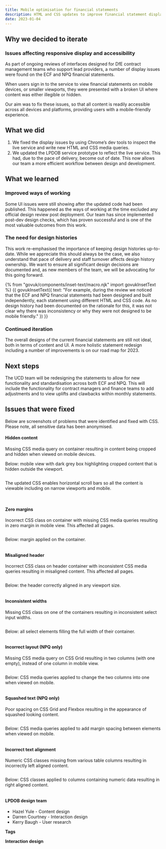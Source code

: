 ```yaml
---
title: Mobile optimisation for financial statements
description: HTML and CSS updates to improve financial statement display across mobile devices. Deployed in December 2022
date: 2023-01-04
---
```



## Why we decided to iterate

### Issues affecting responsive display and accessibility

As part of ongoing reviews of interfaces designed for DfE contract management teams who support lead providers, a number of display issues were found on the ECF and NPQ financial statements.

When users sign in to the service to view financial statements on mobile devices, or smaller viewports, they were presented with a broken UI where content was either illegible or hidden.

Our aim was to fix these issues, so that all content is readily accessible across all devices and platforms, providing users with a mobile-friendly experience.


## What we did

1. We fixed the display issues by using Chrome’s dev tools to inspect the live service and write new HTML and CSS media queries.
2. We updated the LPDOB service prototype to reflect the live service. This had, due to the pace of delivery, become out of date. This now allows our team a more efficient workflow between design and development.

## What we learned

### Improved ways of working 

Some UI issues were still showing after the updated code had been published. This happened as the ways of working at the time excluded any official design review post deployment. Our team has since implemented post-dev design checks, which has proven successful and is one of the most valuable outcomes from this work.

### The need for design histories 

This work re-emphasised the importance of keeping design histories up-to-date. While we appreciate this should always be the case, we also understand that pace of delivery and staff turnover affects design history ownership. We want to ensure all significant design decisions are documented and, as new members of the team, we will be advocating for this going forward. 

{% from "govuk/components/inset-text/macro.njk" import govukInsetText %}
{{ govukInsetText({
  text: "For example, during the review we noticed that the ECF and NPQ financial statements had been designed and built independently, each statement using different HTML and CSS code. As no design history had been documented on the rationale for this, it was not clear why there was inconsistency or why they were not designed to be mobile friendly."
}) }}

### Continued iteration 

The overall designs of the current financial statements are still not ideal, both in terms of content and UI. A more holistic statement redesign including a number of improvements is on our road map for 2023.

## Next steps 

The UCD team will be redesigning the statements to allow for new functionality and standardisation across both ECF and NPQ. This will include the functionality for contract managers and finance teams to add adjustments and to view uplifts and clawbacks within monthly statements.


## Issues that were fixed 

Below are screenshots of problems that were identified and fixed with CSS. Please note, all sensitive data has been anonymised.


<div class="govuk-accordion" data-module="govuk-accordion" id="accordion-001">
	<div class="govuk-accordion__section">
		<div class="govuk-accordion__section-header">
			<h4 class="govuk-accordion__section-heading">
				<span class="govuk-accordion__section-button" id="accordion-001-heading-1">
					Hidden content
				</span>
			</h4>
		</div>
		<div aria-labelledby="accordion-001-heading-1" class="govuk-accordion__section-content" id="accordion-001-content-1">
			<p class='govuk-body'>
				Missing CSS media query on container resulting in content being cropped and hidden when viewed on mobile devices.
			</p>
			<p class='govuk-body'>
				Below: mobile view with dark grey box highlighting cropped content that is hidden outside the viewport.
			</p>
			<img src="/support-for-cpd/2022-12-09-mobile-optimisation-financial-statements/img-1a.png" alt="" class="outline-no">
			<p class='govuk-body'>
				The updated CSS enables horizontal scroll bars so all the content is viewable including on narrow viewports and mobile.
			</p>
			<br>
			<img src="/support-for-cpd/2022-12-09-mobile-optimisation-financial-statements/img-1b.gif" alt="" class="outline-no img-anim"> 
		</div>
	</div>
	<div class="govuk-accordion__section">
		<div class="govuk-accordion__section-header">
			<h4 class="govuk-accordion__section-heading govuk-heading-s">
				<span class="govuk-accordion__section-button" id="accordion-001-heading-2">
					Zero margins
				</span>
			</h4>
		</div>
		<div aria-labelledby="accordion-001-heading-2" class="govuk-accordion__section-content" id="accordion-001-content-2">
			<p class='govuk-body'>
				Incorrect CSS class on container with missing CSS media queries resulting in zero margin in mobile view. This affected all pages.
			</p>
			<img src="/support-for-cpd/2022-12-09-mobile-optimisation-financial-statements/img-2a.png" alt="" class="outline-no">
			<p class='govuk-body'>
				Below: margin applied on the container.
			</p>
			<img src="/support-for-cpd/2022-12-09-mobile-optimisation-financial-statements/img-2b.png" alt="" class="outline-no"> 
		</div>
	</div>
	<div class="govuk-accordion__section">
		<div class="govuk-accordion__section-header">
			<h4 class="govuk-accordion__section-heading">
				<span class="govuk-accordion__section-button" id="accordion-001-heading-3">
					 Misaligned header
				</span>
			</h4>
		</div>
		<div aria-labelledby="accordion-001-heading-3" class="govuk-accordion__section-content" id="accordion-001-content-3">
			<p class='govuk-body'>
				Incorrect CSS class on header container with inconsistent CSS media queries resulting in misaligned content. This affected all pages.
			</p>
			<img src="/support-for-cpd/2022-12-09-mobile-optimisation-financial-statements/img-3a.png" alt="" class="outline-no">
			<p class='govuk-body'>
				Below: the header correctly aligned in any viewport size.
			</p>
			<img src="/support-for-cpd/2022-12-09-mobile-optimisation-financial-statements/img-3b.png" alt="" class="outline-no"> 
		</div>
	</div>
	<div class="govuk-accordion__section">
		<div class="govuk-accordion__section-header">
			<h4 class="govuk-accordion__section-heading">
				<span class="govuk-accordion__section-button" id="accordion-001-heading-4">
					 Inconsistent widths
				</span>
			</h4>
		</div>
		<div aria-labelledby="accordion-001-heading-4" class="govuk-accordion__section-content" id="accordion-001-content-4">
			<p class='govuk-body'>
				Missing CSS class on one of the containers resulting in inconsistent select input widths.
			</p>
			<img src="/support-for-cpd/2022-12-09-mobile-optimisation-financial-statements/img-4a.png" alt="" class="outline-no">
			<p class='govuk-body'>
				Below: all select elements filling the full width of their container.
			</p>
			<img src="/support-for-cpd/2022-12-09-mobile-optimisation-financial-statements/img-4b.png" alt="" class="outline-no"> 
		</div>
	</div>
	<div class="govuk-accordion__section">
		<div class="govuk-accordion__section-header">
			<h4 class="govuk-accordion__section-heading">
				<span class="govuk-accordion__section-button" id="accordion-001-heading-5">
					Incorrect layout (NPQ only)
				</span>
			</h4>
		</div>
		<div aria-labelledby="accordion-001-heading-5" class="govuk-accordion__section-content" id="accordion-001-content-5">
			<p class='govuk-body'>
				Missing CSS media query on CSS Grid resulting in two columns (with one empty), instead of one column in mobile view.
			</p>
			<img src="/support-for-cpd/2022-12-09-mobile-optimisation-financial-statements/img-5a.png" alt="" class="outline-no">
			<p class='govuk-body'>
				Below: CSS media queries applied to change the two columns into one when viewed on mobile.
			</p>
			<img src="/support-for-cpd/2022-12-09-mobile-optimisation-financial-statements/img-5b.png" alt="" class="outline-no"> 
		</div>
	</div>
	<div class="govuk-accordion__section">
		<div class="govuk-accordion__section-header">
			<h4 class="govuk-accordion__section-heading">
				<span class="govuk-accordion__section-button" id="accordion-001-heading-6">
					Squashed text (NPQ only)
				</span>
			</h4>
		</div>
		<div aria-labelledby="accordion-001-heading-6" class="govuk-accordion__section-content" id="accordion-001-content-6">
			<p class='govuk-body'>
				Poor spacing on CSS Grid and Flexbox resulting in the appearance of squashed looking content.
			</p>
			<img src="/support-for-cpd/2022-12-09-mobile-optimisation-financial-statements/img-6a.png" alt="" class="outline-no">
			<p class='govuk-body'>
				Below: CSS media queries applied to add margin spacing between elements when viewed on mobile.
			</p>
			<img src="/support-for-cpd/2022-12-09-mobile-optimisation-financial-statements/img-6b.png" alt="" class="outline-no"> 
		</div>
	</div>
	<div class="govuk-accordion__section">
		<div class="govuk-accordion__section-header">
			<h4 class="govuk-accordion__section-heading">
				<span class="govuk-accordion__section-button" id="accordion-001-heading-7">
					Incorrect text alignment
				</span>
			</h4>
		</div>
		<div aria-labelledby="accordion-001-heading-7" class="govuk-accordion__section-content" id="accordion-001-content-7">
			<p class='govuk-body'>
				Numeric CSS classes missing from various table columns resulting in incorrectly left aligned content.
			</p>
			<img src="/support-for-cpd/2022-12-09-mobile-optimisation-financial-statements/img-7a.png" alt="" class="outline-no">
			<p class='govuk-body'>
				Below: CSS classes applied to columns containing numeric data resulting in right aligned content.
			</p>
			<img src="/support-for-cpd/2022-12-09-mobile-optimisation-financial-statements/img-7b.png" alt="" class="outline-no">
		</div>
	</div>
</div>


#### LPDOB design team

- Hazel Yule - Content design
- Darren Courtney - Interaction design
- Kerry Baugh - User research


<strong>Tags</strong>

<strong class="govuk-tag">
  Interaction design 
</strong>

